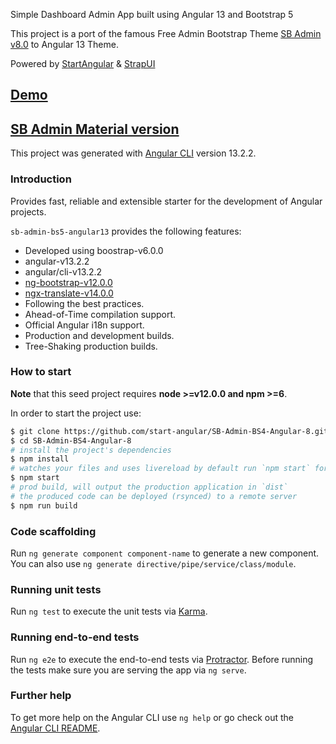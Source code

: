 

Simple Dashboard Admin App built using Angular 13 and Bootstrap 5

This project is a port of the famous Free Admin Bootstrap Theme [SB Admin v8.0](http://startbootstrap.com/template-overviews/sb-admin-2/) to Angular 13 Theme.

Powered by [StartAngular](http://startangular.com/) & [StrapUI](http://strapui.com/)

## [Demo](http://rawgit.com/start-angular/SB-Admin-BS4-Angular-6/master/dist/)

## [SB Admin Material version](https://github.com/start-javascript/sb-admin-material)

This project was generated with [Angular CLI](https://github.com/angular/angular-cli) version 13.2.2.

### Introduction

Provides fast, reliable and extensible starter for the development of Angular projects.

`sb-admin-bs5-angular13` provides the following features:

-   Developed using boostrap-v6.0.0
-   angular-v13.2.2
-   angular/cli-v13.2.2
-   [ng-bootstrap-v12.0.0](https://github.com/ng-bootstrap/)
-   [ngx-translate-v14.0.0](https://github.com/ngx-translate)
-   Following the best practices.
-   Ahead-of-Time compilation support.
-   Official Angular i18n support.
-   Production and development builds.
-   Tree-Shaking production builds.

### How to start

**Note** that this seed project requires **node >=v12.0.0 and npm >=6**.

In order to start the project use:

```bash
$ git clone https://github.com/start-angular/SB-Admin-BS4-Angular-8.git
$ cd SB-Admin-BS4-Angular-8
# install the project's dependencies
$ npm install
# watches your files and uses livereload by default run `npm start` for a dev server. Navigate to `http://localhost:4200/`. The app will automatically reload if you change any of the source files.
$ npm start
# prod build, will output the production application in `dist`
# the produced code can be deployed (rsynced) to a remote server
$ npm run build
```

### Code scaffolding

Run `ng generate component component-name` to generate a new component. You can also use `ng generate directive/pipe/service/class/module`.

### Running unit tests

Run `ng test` to execute the unit tests via [Karma](https://karma-runner.github.io).

### Running end-to-end tests

Run `ng e2e` to execute the end-to-end tests via [Protractor](http://www.protractortest.org/).
Before running the tests make sure you are serving the app via `ng serve`.

### Further help

To get more help on the Angular CLI use `ng help` or go check out the [Angular CLI README](https://github.com/angular/angular-cli/blob/master/README.md).
